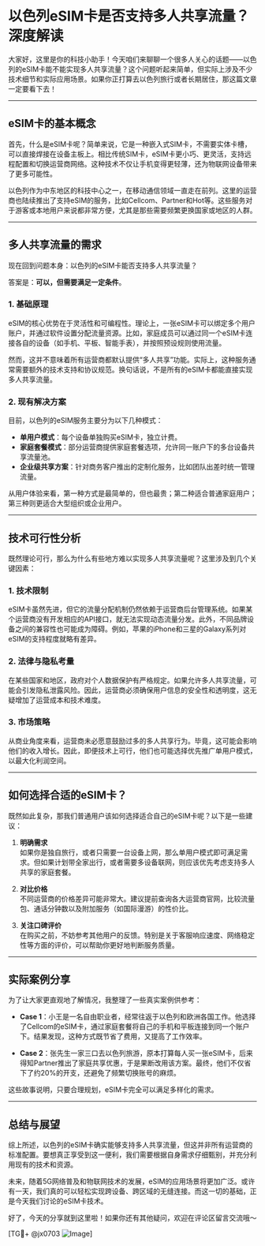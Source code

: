 # 以色列eSIM卡是否支持多人共享流量？深度解读

大家好，这里是你的科技小助手！今天咱们来聊聊一个很多人关心的话题——以色列的eSIM卡能不能实现多人共享流量？这个问题听起来简单，但实际上涉及不少技术细节和实际应用场景。如果你正打算去以色列旅行或者长期居住，那这篇文章一定要看下去！

---

## eSIM卡的基本概念

首先，什么是eSIM卡呢？简单来说，它是一种嵌入式SIM卡，不需要实体卡槽，可以直接焊接在设备主板上。相比传统SIM卡，eSIM卡更小巧、更灵活，支持远程配置和切换运营商网络。这种技术不仅让手机变得更轻薄，还为物联网设备带来了更多可能性。

以色列作为中东地区的科技中心之一，在移动通信领域一直走在前列。这里的运营商也陆续推出了支持eSIM的服务，比如Cellcom、Partner和Hot等。这些服务对于游客或本地用户来说都非常方便，尤其是那些需要频繁更换国家或地区的人群。

---

## 多人共享流量的需求

现在回到问题本身：以色列的eSIM卡能否支持多人共享流量？

答案是：**可以，但需要满足一定条件**。

### 1. **基础原理**
eSIM的核心优势在于灵活性和可编程性。理论上，一张eSIM卡可以绑定多个用户账户，并通过软件设置分配流量资源。比如，家庭成员可以通过同一个eSIM卡连接各自的设备（如手机、平板、智能手表），并按照预设规则使用流量。

然而，这并不意味着所有运营商都默认提供“多人共享”功能。实际上，这种服务通常需要额外的技术支持和协议规范。换句话说，不是所有的eSIM卡都能直接实现多人共享流量。

### 2. **现有解决方案**
目前，以色列的eSIM服务主要分为以下几种模式：

- **单用户模式**：每个设备单独购买eSIM卡，独立计费。
- **家庭套餐模式**：部分运营商提供家庭套餐选项，允许同一账户下的多台设备共享流量池。
- **企业级共享方案**：针对商务客户推出的定制化服务，比如团队出差时统一管理流量。

从用户体验来看，第一种方式是最简单的，但也最贵；第二种适合普通家庭用户；第三种则更适合大型组织或企业用户。

---

## 技术可行性分析

既然理论可行，那么为什么有些地方难以实现多人共享流量呢？这里涉及到几个关键因素：

### 1. **技术限制**
eSIM卡虽然先进，但它的流量分配机制仍然依赖于运营商后台管理系统。如果某个运营商没有开发相应的API接口，就无法实现动态流量分发。此外，不同品牌设备之间的兼容性也可能成为障碍。例如，苹果的iPhone和三星的Galaxy系列对eSIM的支持程度就略有差异。

### 2. **法律与隐私考量**
在某些国家和地区，政府对个人数据保护有严格规定。如果允许多人共享流量，可能会引发隐私泄露风险。因此，运营商必须确保用户信息的安全性和透明度，这无疑增加了运营成本和技术难度。

### 3. **市场策略**
从商业角度来看，运营商未必愿意鼓励过多的多人共享行为。毕竟，这可能会影响他们的收入增长。因此，即便技术上可行，他们也可能选择优先推广单用户模式，以最大化利润空间。

---

## 如何选择合适的eSIM卡？

既然如此复杂，那我们普通用户该如何选择适合自己的eSIM卡呢？以下是一些建议：

1. **明确需求**  
   如果你是独自旅行，或者只需要一台设备上网，那么单用户模式即可满足需求。但如果计划带全家出行，或者需要多设备联网，则应该优先考虑支持多人共享的家庭套餐。

2. **对比价格**  
   不同运营商的价格差异可能非常大。建议提前查询各大运营商官网，比较流量包、通话分钟数以及附加服务（如国际漫游）的性价比。

3. **关注口碑评价**  
   在购买之前，不妨参考其他用户的反馈。特别是关于客服响应速度、网络稳定性等方面的评价，可以帮助你更好地判断服务质量。

---

## 实际案例分享

为了让大家更直观地了解情况，我整理了一些真实案例供参考：

- **Case 1**：小王是一名自由职业者，经常往返于以色列和欧洲各国工作。他选择了Cellcom的eSIM卡，通过家庭套餐将自己的手机和平板连接到同一个账户下。结果发现，这种方式既节省了费用，又提高了工作效率。
  
- **Case 2**：张先生一家三口去以色列旅游，原本打算每人买一张eSIM卡，后来得知Partner推出了家庭共享优惠，于是果断改用该方案。最终，他们不仅省下了约20%的开支，还避免了频繁切换账号的麻烦。

这些故事说明，只要合理规划，eSIM卡完全可以满足多样化的需求。

---

## 总结与展望

综上所述，以色列的eSIM卡确实能够支持多人共享流量，但这并非所有运营商的标准配置。要想真正享受到这一便利，我们需要根据自身需求仔细甄别，并充分利用现有的技术和资源。

未来，随着5G网络普及和物联网技术的发展，eSIM的应用场景将更加广泛。或许有一天，我们真的可以轻松实现跨设备、跨区域的无缝连接。而这一切的基础，正是今天我们讨论的eSIM卡技术。

好了，今天的分享就到这里啦！如果你还有其他疑问，欢迎在评论区留言交流哦～

[TG💪+ @jx0703 ![Image](https://github.com/user-attachments/assets/dbca1d08-cadb-493c-b0ec-ad6f7a83f270)]